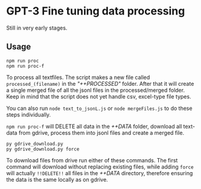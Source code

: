 # GPT-3 Fine tuning data processing

Still in very early stages.

## Usage

````
npm run proc
npm run proc-f
```` 
To process all textfiles. The script makes a new file called `processed_(filename)` in the *"++PROCESSED"* folder. After that it will create a single merged file of all the jsonl files in the processed/merged folder. Keep in mind that the script does not yet handle csv, excel-type file types.

You can also run `node text_to_jsonL.js` or `node mergeFiles.js` to do these steps individually.

`npm run proc-f` will DELETE all data in the *++DATA* folder, download all text-data from gdrive, process them into jsonl files and create a merged file.

````
py gdrive_download.py
py gdrive_download.py force
````
To download files from drive run either of these commands.
The first command will download without replacing existing files, while adding `force` will actually `!!DELETE!!` all files in the *++DATA* directory, therefore ensuring the data is the same locally as on gdrive.



